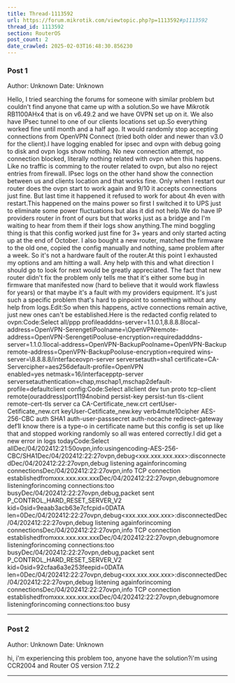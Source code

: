 ```yaml
---
title: Thread-1113592
url: https://forum.mikrotik.com/viewtopic.php?p=1113592#p1113592
thread_id: 1113592
section: RouterOS
post_count: 2
date_crawled: 2025-02-03T16:48:30.856230
---
```


### Post 1
Author: Unknown
Date: Unknown

Hello, I tried searching the forums for someone with similar problem but couldn't find anyone that came up with a solution.So we have Mikrotik RB1100AHx4 that is on v6.49.2 and we have OVPN set up on it. We also have IPsec tunnel to one of our clients locations set up.So everything worked fine until month and a half ago. It would randomly stop accepting connections from OpenVPN Connect (tried both older and newer than v3.0 for the client).I have logging enabled for ipsec and ovpn with debug going to disk and ovpn logs show nothing. No new connection attempt, no connection blocked, literally nothing related with ovpn when this happens. Like no traffic is comming to the router related to ovpn, but also no reject entries from firewall. IPsec logs on the other hand show the connection between us and clients location and that works fine. Only when I restart our router does the ovpn start to work again and 9/10 it accepts connections just fine. But last time it happened it refused to work for about 4h even with restart.This happened on the mains power so first I switched it to UPS just to eliminate some power fluctuations but alas it did not help.We do have IP providers router in front of ours but that works just as a bridge and I'm waiting to hear from them if their logs show anything.The mind boggling thing is that this config worked just fine for 3+ years and only started acting up at the end of October. I also bought a new router, matched the firmware to the old one, copied the config manually and nothing, same problem after a week. So it's not a hardware fault of the router.At this point I exhausted my options and am hitting a wall. Any help with this and what direction I should go to look for next would be greatly appreciated. The fact that new router didn't fix the problem only tells me that it's either some bug in firmware that manifested now (hard to believe that it would work flawless for years) or that maybe it's a fault with my providers equipment. It's just such a specific problem that's hard to pinpoint to something without any help from logs.Edit:So when this happens, active connections remain active, just new ones can't be established.Here is the redacted config related to ovpn:Code:Select all/ppp profileadddns-server=1.1.0.1,8.8.8.8local-address=OpenVPN-SerengetiPoolname=\OpenVPNremote-address=OpenVPN-SerengetiPooluse-encryption=requiredadddns-server=1.1.0.1local-address=OpenVPN-BackupPoolname=OpenVPN-Backup\
    remote-address=OpenVPN-BackupPooluse-encryption=required wins-server=\8.8.8.8/interfaceovpn-server serversetauth=sha1 certificate=CA-Servercipher=aes256default-profile=OpenVPN\
    enabled=yes netmask=16/interfacepptp-server serversetauthentication=chap,mschap1,mschap2default-profile=defaultclient config:Code:Select allclient
dev tun
proto tcp-client
remote(ouraddress)port1194nobind
persist-key
persist-tun
tls-client
remote-cert-tls server
ca CA-Certificate_new.crt
certUser-Cetificate_new.crt
keyUser-Cetificate_new.key
verb4mute10cipher AES-256-CBC
auth SHA1
auth-user-passsecret
auth-nocache
redirect-gateway def1I know there is a type-o in certificate name but this config is set up like that and stopped working randomly so all was entered correctly.I did get a new error in logs todayCode:Select allDec/04/202412:21:50ovpn,info:usingencoding-AES-256-CBC/SHA1Dec/04/202412:22:27ovpn,debug<xxx.xxx.xxx.xxx>:disconnected<peer disconnected>Dec/04/202412:22:27ovpn,debug listening againforincoming connectionsDec/04/202412:22:27ovpn,info TCP connection establishedfromxxx.xxx.xxx.xxxDec/04/202412:22:27ovpn,debugnomore listeningforincoming connections:too busyDec/04/202412:22:27ovpn,debug,packet sent P_CONTROL_HARD_RESET_SERVER_V2 kid=0sid=9eaab3acb63e7cfcpid=0DATA len=0Dec/04/202412:22:27ovpn,debug<xxx.xxx.xxx.xxx>:disconnected<peer disconnected>Dec/04/202412:22:27ovpn,debug listening againforincoming connectionsDec/04/202412:22:27ovpn,info TCP connection establishedfromxxx.xxx.xxx.xxxDec/04/202412:22:27ovpn,debugnomore listeningforincoming connections:too busyDec/04/202412:22:27ovpn,debug,packet sent P_CONTROL_HARD_RESET_SERVER_V2 kid=0sid=92cfaa6a3e253feepid=0DATA len=0Dec/04/202412:22:27ovpn,debug<xxx.xxx.xxx.xxx>:disconnected<peer disconnected>Dec/04/202412:22:27ovpn,debug listening againforincoming connectionsDec/04/202412:22:27ovpn,info TCP connection establishedfromxxx.xxx.xxx.xxxDec/04/202412:22:27ovpn,debugnomore listeningforincoming connections:too busy

---
### Post 2
Author: Unknown
Date: Unknown

hi, i'm experiencing this problem too, anyone have the solution?i'm using CCR2004 and Router OS version 7.12.2

---
